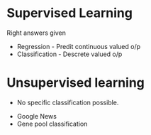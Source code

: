 # Supervised Learning

Right answers given

* Regression - Predit continuous valued o/p
* Classification - Descrete valued o/p

# Unsupervised learning

* No specific classification possible. 
- Google News
- Gene pool classification

